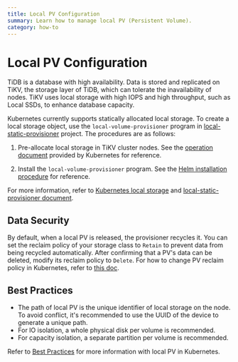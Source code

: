 ```yaml
---
title: Local PV Configuration
summary: Learn how to manage local PV (Persistent Volume).
category: how-to
---
```


# Local PV Configuration

TiDB is a database with high availability. Data is stored and replicated on TiKV, the storage layer of TiDB, which can tolerate the inavailability of nodes. TiKV uses local storage with high IOPS and high throughput, such as Local SSDs, to enhance database capacity.

Kubernetes currently supports statically allocated local storage. To create a local storage object, use the `local-volume-provisioner` program in [local-static-provisioner](https://github.com/kubernetes-sigs/sig-storage-local-static-provisioner) project. The procedures are as follows:

1. Pre-allocate local storage in TiKV cluster nodes. See the [operation document](https://github.com/kubernetes-sigs/sig-storage-local-static-provisioner/blob/master/docs/operations.md) provided by Kubernetes for reference.

2. Install the `local-volume-provisioner` program. See the [Helm installation procedure](https://github.com/kubernetes-sigs/sig-storage-local-static-provisioner/tree/master/helm) for reference.

For more information, refer to [Kubernetes local storage](https://kubernetes.io/docs/concepts/storage/volumes/#local) and [local-static-provisioner document](https://github.com/kubernetes-sigs/sig-storage-local-static-provisioner#overview).

## Data Security

By default, when a local PV is released, the provisioner recycles it. You can set the reclaim policy of your storage class to `Retain` to prevent data from being recycled automatically. After confirming that a PV's data can be deleted, modify its reclaim policy to `Delete`. For how to change PV reclaim policy in Kubernetes, refer to [this doc](https://kubernetes.io/docs/tasks/administer-cluster/change-pv-reclaim-policy/).

## Best Practices

- The path of local PV is the unique identifier of local storage on the node. To avoid conflict, it's recommended to use the UUID of the device to generate a unique path.
- For IO isolation, a whole physical disk per volume is recommended.
- For capacity isolation, a separate partition per volume is recommended.

Refer to [Best Practices](https://github.com/kubernetes-sigs/sig-storage-local-static-provisioner/blob/master/docs/best-practices.md) for more information with local PV in Kubernetes.
